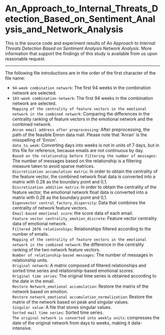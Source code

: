 # An_Approach_to_Internal_Threats_Detection_Based_on_Sentiment_Analysis_and_Network_Analysis
This is the source code and experiment results of *An Approach to Internal Threats Detection Based on Sentiment Analysis Network Analysis*. More information that support the findings of this study is available from us upon reasonable request.<br>

---

The following file introductions are in the order of the first character of the file name:<br>
- `94-week combination network`: The first 94 weeks in the combination network are selected.<br>
- `103-week combination network`: The first 94 weeks in the combination network are selected.<br>
`Mapping of the centrality of feature vectors in the emotional network in the combined network`: Comparing the differences in the centrality ranking of feature vectors in the emotional network and the combined network.<br>
`Anran email address after preprocessing`: After preprocessing, the path of the feasible Enron data mail. Please note that 'Anran' is the misspelling of 'Enron'.<br>
`date_to_week`: Converting days into weeks is not in units of 7 days, but in this file for reference, because emails are not continuous by day.<br>
`Based on the relationship before filtering the number of messages`: The number of messages based on the relationship is a filtering measure taken to avoid sparse matrices.<br>
`Discretization accumulation matrix`: In order to obtain the centrality of the feature vector, the combined network float data is converted into a matrix with 0.28 as the boundary point and 0,1.<br>
`Discretization addition matrix`: In order to obtain the centrality of the feature vector, the emotional network float data is converted into a matrix with 0.28 as the boundary point and 0,1.<br>
`Eigenvector central_factory_dispersity`: Data that combines the centrality of network feature vectors.<br>
`Email-based emotional score`: the score data of each email.<br>
`Feature vector centrality_emotion_discrete`: Feature vector centrality data of emotional network.<br>
`Filtered 2076 relationships`: Relationships filtered according to the number of emails.<br>
`Mapping of the centrality of feature vectors in the emotional network in the combined network`: the difference in the centrality ranking of the two network feature vectors.<br>
`Number of relationship-based messages`: The number of messages in relationship units.<br>
`Original network`: A matrix composed of filtered relationships and sorted time series and relationship-based emotional scores.<br>
`Original time series`: The original time series is obtained according to the date in the email.<br>
`Restore Network_emotional accumulation`: Restore the matrix of the network based on emotion.<br>
`Restore network_emotional accumulation_normalization`: Restore the matrix of the network based on peak and singular values.<br>
`Singular value`: A file that stores singular values.<br>
`Sorted mail time series`: Sorted time series.<br>
`The original network is converted into weekly units`: compresses the date of the original network from days to weeks, making it data-intensive.<br>
